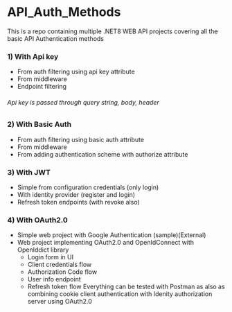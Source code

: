 # API_Auth_Methods

This is a repo containing multiple .NET8 WEB API projects covering all the basic API Authentication methods

### 1) With Api key 
   - From auth filtering using api key attribute
   - From middleware
   - Endpoint filtering

   ###### Api key is passed through query string, body, header   

### 2) With Basic Auth
   - From auth filtering using basic auth attribute
   - From middleware
   - From adding authentication scheme with authorize attribute

### 3) With JWT
   - Simple from configuration credentials (only login)
   - With identity provider (register and login)
   - Refresh token endpoints (with revoke also)

### 4) With OAuth2.0
   - Simple web project with Google Authentication (sample)(External)
   - Web project implementing OAuth2.0 and OpenIdConnect with OpenIddict library
      - Login form in UI
      - Client credentials flow
      - Authorization Code flow
      - User info endpoint
      - Refresh token flow
   Everything can be tested with Postman as also as combining cookie client authentication with Idenity authorization server using OAuth2.0
